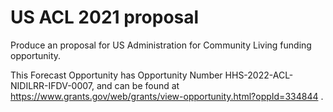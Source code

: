 # US ACL 2021 proposal

Produce an proposal for US Administration for Community Living funding opportunity.

This Forecast Opportunity has Opportunity Number HHS-2022-ACL-NIDILRR-IFDV-0007,
and can be found at https://www.grants.gov/web/grants/view-opportunity.html?oppId=334844 .

